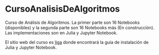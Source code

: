 # CursoAnalisisDeAlgoritmos
Curso de Análisis de Algoritmos. La primer parte son 16 Notebooks (disponibles) y la segunda parte son 16 Notebooks más (En construcción). Las implementaciones son en Julia y Jupyter Notebook.

El sitio web del curso es [liga](https://sites.google.com/view/rubio-montiel/página-principal/teaching/analysis-of-algorithms) donde encontrará la guía de instalación de Julia y Jupyter Notebook.
